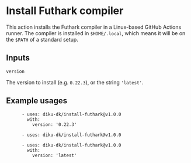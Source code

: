 # Install Futhark compiler

This action installs the Futhark compiler in a Linux-based GitHub
Actions runner.  The compiler is installed in `$HOME/.local`, which
means it will be on the `$PATH` of a standard setup.

## Inputs

`version`

The version to install (e.g. `0.22.3`), or the string `'latest'`.

## Example usages

```
      - uses: diku-dk/install-futhark@v1.0.0
        with:
          version: '0.22.3'
```

```
      - uses: diku-dk/install-futhark@v1.0.0
```

```
      - uses: diku-dk/install-futhark@v1.0.0
        with:
          version: 'latest'
```
